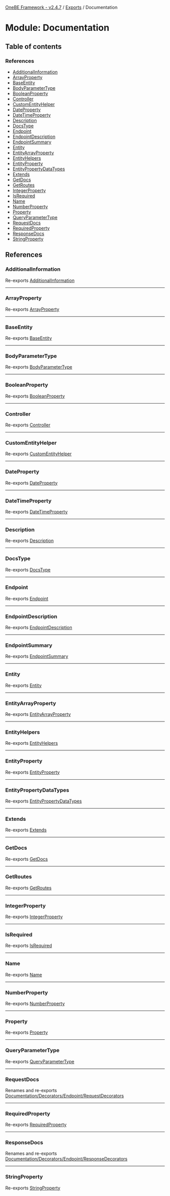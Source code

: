 [OneBE Framework - v2.4.7](../README.md) / [Exports](../modules.md) / Documentation

# Module: Documentation

## Table of contents

### References

- [AdditionalInformation](Documentation.md#additionalinformation)
- [ArrayProperty](Documentation.md#arrayproperty)
- [BaseEntity](Documentation.md#baseentity)
- [BodyParameterType](Documentation.md#bodyparametertype)
- [BooleanProperty](Documentation.md#booleanproperty)
- [Controller](Documentation.md#controller)
- [CustomEntityHelper](Documentation.md#customentityhelper)
- [DateProperty](Documentation.md#dateproperty)
- [DateTimeProperty](Documentation.md#datetimeproperty)
- [Description](Documentation.md#description)
- [DocsType](Documentation.md#docstype)
- [Endpoint](Documentation.md#endpoint)
- [EndpointDescription](Documentation.md#endpointdescription)
- [EndpointSummary](Documentation.md#endpointsummary)
- [Entity](Documentation.md#entity)
- [EntityArrayProperty](Documentation.md#entityarrayproperty)
- [EntityHelpers](Documentation.md#entityhelpers)
- [EntityProperty](Documentation.md#entityproperty)
- [EntityPropertyDataTypes](Documentation.md#entitypropertydatatypes)
- [Extends](Documentation.md#extends)
- [GetDocs](Documentation.md#getdocs)
- [GetRoutes](Documentation.md#getroutes)
- [IntegerProperty](Documentation.md#integerproperty)
- [IsRequired](Documentation.md#isrequired)
- [Name](Documentation.md#name)
- [NumberProperty](Documentation.md#numberproperty)
- [Property](Documentation.md#property)
- [QueryParameterType](Documentation.md#queryparametertype)
- [RequestDocs](Documentation.md#requestdocs)
- [RequiredProperty](Documentation.md#requiredproperty)
- [ResponseDocs](Documentation.md#responsedocs)
- [StringProperty](Documentation.md#stringproperty)

## References

### AdditionalInformation

Re-exports [AdditionalInformation](Documentation_Decorators_EndpointDecorators.md#additionalinformation)

___

### ArrayProperty

Re-exports [ArrayProperty](Documentation_Decorators_EntityDecorators.md#arrayproperty)

___

### BaseEntity

Re-exports [BaseEntity](../classes/Documentation_BaseEntity.BaseEntity.md)

___

### BodyParameterType

Re-exports [BodyParameterType](../enums/Documentation_Definition_DataTypes.BodyParameterType.md)

___

### BooleanProperty

Re-exports [BooleanProperty](Documentation_Decorators_EntityDecorators.md#booleanproperty)

___

### Controller

Re-exports [Controller](Documentation_Decorators_ControllerDecorators.md#controller)

___

### CustomEntityHelper

Re-exports [CustomEntityHelper](../classes/Documentation_Helpers_EntityHelpers.CustomEntityHelper.md)

___

### DateProperty

Re-exports [DateProperty](Documentation_Decorators_EntityDecorators.md#dateproperty)

___

### DateTimeProperty

Re-exports [DateTimeProperty](Documentation_Decorators_EntityDecorators.md#datetimeproperty)

___

### Description

Re-exports [Description](Documentation_Decorators_ControllerDecorators.md#description)

___

### DocsType

Re-exports [DocsType](../enums/Documentation_GetDocs.DocsType.md)

___

### Endpoint

Re-exports [Endpoint](Documentation_Decorators_EndpointDecorators.md#endpoint)

___

### EndpointDescription

Re-exports [EndpointDescription](Documentation_Decorators_EndpointDecorators.md#endpointdescription)

___

### EndpointSummary

Re-exports [EndpointSummary](Documentation_Decorators_EndpointDecorators.md#endpointsummary)

___

### Entity

Re-exports [Entity](Documentation_Decorators_EntityDecorators.md#entity)

___

### EntityArrayProperty

Re-exports [EntityArrayProperty](Documentation_Decorators_EntityDecorators.md#entityarrayproperty)

___

### EntityHelpers

Re-exports [EntityHelpers](Documentation_Helpers_EntityHelpers.md#entityhelpers)

___

### EntityProperty

Re-exports [EntityProperty](Documentation_Decorators_EntityDecorators.md#entityproperty)

___

### EntityPropertyDataTypes

Re-exports [EntityPropertyDataTypes](../enums/Documentation_Definition_DataTypes.EntityPropertyDataTypes.md)

___

### Extends

Re-exports [Extends](Documentation_Decorators_EntityDecorators.md#extends)

___

### GetDocs

Re-exports [GetDocs](Documentation_GetDocs.md#getdocs)

___

### GetRoutes

Re-exports [GetRoutes](Documentation_GetRoutes.md#getroutes)

___

### IntegerProperty

Re-exports [IntegerProperty](Documentation_Decorators_EntityDecorators.md#integerproperty)

___

### IsRequired

Re-exports [IsRequired](Documentation_Decorators_EntityDecorators.md#isrequired)

___

### Name

Re-exports [Name](Documentation_Decorators_ControllerDecorators.md#name)

___

### NumberProperty

Re-exports [NumberProperty](Documentation_Decorators_EntityDecorators.md#numberproperty)

___

### Property

Re-exports [Property](Documentation_Decorators_EntityDecorators.md#property)

___

### QueryParameterType

Re-exports [QueryParameterType](../enums/Documentation_Definition_DataTypes.QueryParameterType.md)

___

### RequestDocs

Renames and re-exports [Documentation/Decorators/Endpoint/RequestDecorators](Documentation_Decorators_Endpoint_RequestDecorators.md)

___

### RequiredProperty

Re-exports [RequiredProperty](Documentation_Decorators_EntityDecorators.md#requiredproperty)

___

### ResponseDocs

Renames and re-exports [Documentation/Decorators/Endpoint/ResponseDecorators](Documentation_Decorators_Endpoint_ResponseDecorators.md)

___

### StringProperty

Re-exports [StringProperty](Documentation_Decorators_EntityDecorators.md#stringproperty)
